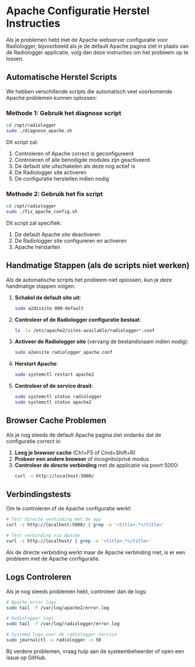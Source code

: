 # Apache Configuratie Herstel Instructies

Als je problemen hebt met de Apache webserver configuratie voor Radiologger, bijvoorbeeld als je de default Apache pagina ziet in plaats van de Radiologger applicatie, volg dan deze instructies om het probleem op te lossen.

## Automatische Herstel Scripts

We hebben verschillende scripts die automatisch veel voorkomende Apache problemen kunnen oplossen:

### Methode 1: Gebruik het diagnose script

```bash
cd /opt/radiologger
sudo ./diagnose_apache.sh
```

Dit script zal:
1. Controleren of Apache correct is geconfigureerd
2. Controleren of alle benodigde modules zijn geactiveerd
3. De default site uitschakelen als deze nog actief is
4. De Radiologger site activeren
5. De configuratie herstellen indien nodig

### Methode 2: Gebruik het fix script

```bash
cd /opt/radiologger
sudo ./fix_apache_config.sh
```

Dit script zal specifiek:
1. De default Apache site deactiveren
2. De Radiologger site configureren en activeren
3. Apache herstarten

## Handmatige Stappen (als de scripts niet werken)

Als de automatische scripts het probleem niet oplossen, kun je deze handmatige stappen volgen:

1. **Schakel de default site uit**:
   ```bash
   sudo a2dissite 000-default
   ```

2. **Controleer of de Radiologger configuratie bestaat**:
   ```bash
   ls -la /etc/apache2/sites-available/radiologger*.conf
   ```

3. **Activeer de Radiologger site** (vervang de bestandsnaam indien nodig):
   ```bash
   sudo a2ensite radiologger_apache.conf
   ```

4. **Herstart Apache**:
   ```bash
   sudo systemctl restart apache2
   ```

5. **Controleer of de service draait**:
   ```bash
   sudo systemctl status radiologger
   sudo systemctl status apache2
   ```

## Browser Cache Problemen

Als je nog steeds de default Apache pagina ziet ondanks dat de configuratie correct is:

1. **Leeg je browser cache** (Ctrl+F5 of Cmd+Shift+R)
2. **Probeer een andere browser** of incognito/privé modus
3. **Controleer de directe verbinding** met de applicatie via poort 5000:
   ```bash
   curl -v http://localhost:5000/
   ```

## Verbindingstests

Om te controleren of de Apache configuratie werkt:

```bash
# Test directe verbinding met de app
curl -s http://localhost:5000/ | grep -o '<title>.*</title>'

# Test verbinding via Apache
curl -s http://localhost/ | grep -o '<title>.*</title>'
```

Als de directe verbinding werkt maar de Apache verbinding niet, is er een probleem met de Apache configuratie.

## Logs Controleren

Als je nog steeds problemen hebt, controleer dan de logs:

```bash
# Apache error logs
sudo tail -f /var/log/apache2/error.log

# Radiologger logs
sudo tail -f /var/log/radiologger/error.log

# Systemd logs voor de radiologger service
sudo journalctl -u radiologger -n 50
```

Bij verdere problemen, vraag hulp aan de systeembeheerder of open een issue op GitHub.